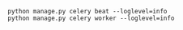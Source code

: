 
    python manage.py celery beat --loglevel=info
    python manage.py celery worker --loglevel=info
